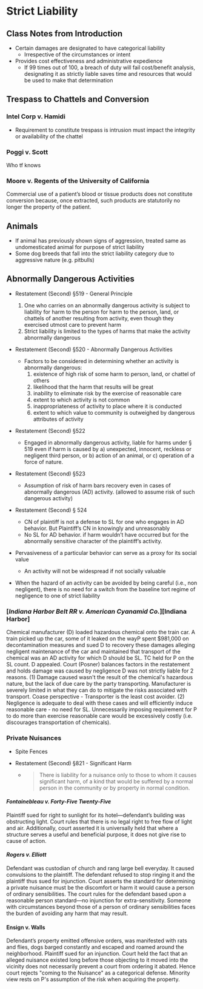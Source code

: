 # Strict Liability

## Class Notes from Introduction

* Certain damages are designated to have categorical liability
  * Irrespective of the circumstances or intent
* Provides cost effectiveness and administrative expedience
  * If 99 times out of 100, a breach of duty will fail cost/benefit analysis, designating it as strictly liable saves time and resources that would be used to make that determination

## Trespass to Chattels and Conversion

### Intel Corp v. Hamidi

* Requirement to constitute trespass is intrusion must impact the integrity or availability of the chattel

### Poggi v. Scott

Who tf knows

### Moore v. Regents of the University of California

Commercial use of a patient’s blood or tissue products does not constitute conversion because, once extracted, such products are statutorily no longer the property of the patient.

## Animals

* If animal has previously shown signs of aggression, treated same as undomesticated animal for purpose of strict liability
* Some dog breeds that fall into the strict liability category due to aggressive nature (e.g. pitbulls)

## Abnormally Dangerous Activities

* Restatement (Second) §519 - General Principle
  1. One who carries on an abnormally dangerous activity is subject to liability for harm to the person for harm to the person, land, or chattels of another resulting from activity, even though they exercised utmost care to prevent harm
  1. Strict liability is limited to the types of harms that make the activity abnormally dangerous
* Restatement (Second) §520 - Abnormally Dangerous Activities
  * Factors to be considered in determining whether an activity is abnormally dangerous:
    1. existence of high risk of some harm to person, land, or chattel of others
    1. likelihood that the harm that results will be great
    1. inability to eliminate risk by the exercise of reasonable care
    1. extent to which activity is not common
    1. inappropriateness of activity to place where it is conducted
    1. extent to which value to community is outweighed by dangerous attributes of activity
* Restatement (Second) §522
  * Engaged in abnormally dangerous activity, liable for harms under § 519 even if harm is caused by a) unexpected, innocent, reckless or negligent third person, or b) action of an animal, or c) operation of a force of nature. 
* Restatement (Second) §523
  * Assumption of risk of harm bars recovery even in cases of abnormally dangerous (AD) activity. (allowed to assume risk of such dangerous activity)
* Restatement (Second) § 524
  * CN of plaintiff is not a defense to SL for one who engages in AD behavior. But Plaintiff’s CN in knowingly and unreasonably
  * No SL for AD behavior. if harm wouldn’t have occurred but for the abnormally sensitive character of the plaintiff’s activity. 
* Pervasiveness of a particular behavior can serve as a proxy for its social value
  * An activity will not be widespread if not socially valuable

* When the hazard of an activity can be avoided by being careful (i.e., non negligent), there is no need for a switch from the baseline tort regime of negligence to one of strict liability

### [*Indiana Harbor Belt RR v. American Cyanamid Co.*][Indiana Harbor]

Chemical manufacturer (D) loaded hazardous chemical onto the train car. A train picked up the car, some of it leaked on the wayP spent $981,000 on decontamination measures and sued D to recovery these damages alleging negligent maintenance of the car and  maintained that transport of the chemical was an AD activity for which D  should be SL. TC held for P on the SL count. D appealed. Court (Posner) balances factors in the restatement and holds damage was caused by negligence D was not strictly liable for 2 reasons. (1) Damage caused wasn't the result of the chemical's hazardous nature, but the lack of due care by the party transporting. Manufacturer is severely limited in what they can do to mitigate the risks associated with transport. Coase perspective - Transporter is the least cost avoider. (2) Negligence is adequate to deal with these cases and will efficiently induce reasonable care - no need for SL. Unnecessarily imposing requirement for P to do more than exercise reasonable care would be excessively costly (i.e. discourages transportation of chemicals).

### Private Nuisances

* Spite Fences

* Restatement (Second) §821 - Significant Harm
  * > There is liability for a nuisance only to those to whom it causes significant harm, of a kind that would be suffered by a normal person in the community or by property in normal condition.
  

#### *Fontainebleau v. Forty-Five Twenty-Five*

Plaintiff sued for right to sunlight for its hotel—defendant’s building was obstructing light. Court rules that there is no legal right to free flow of light and air. Additionally, court asserted it is universally held that where a structure serves a useful and beneficial purpose, it does not give rise to cause of action.

#### *Rogers v. Elliott*

Defendant was custodian of church and rang large bell everyday.  It caused convulsions to the plaintiff.  The defendant refused to stop ringing it and the plaintiff thus sued for injunction. Court asserts the standard for determining a private nuisance must be the discomfort or harm it would cause a person of ordinary sensibilities. The court rules for the defendant based upon a reasonable person standard—no injunction for extra-sensitivity. Someone with circumstances beyond those of a person of ordinary sensibilities faces the burden of avoiding any harm that may result.

#### Ensign v. Walls

Defendant’s property emitted offensive orders, was manifested with rats and flies, dogs barged constantly and escaped and roamed around the neighborhood.  Plaintiff sued for an injunction. Court held the fact that an alleged nuisance existed long before those objecting to it moved into the vicinity does not necessarily prevent a court from ordering it abated. Hence court rejects "coming to the Nuisance" as a categorical defense. Minority view rests on P's assumption of the risk when acquiring the property.

